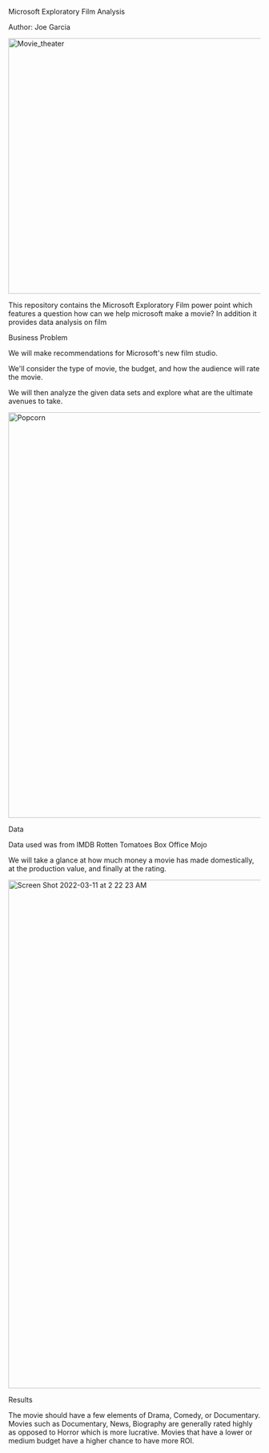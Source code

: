 Microsoft Exploratory Film Analysis

Author: Joe Garcia

<img width="511" alt="Movie_theater" src="https://user-images.githubusercontent.com/100239801/157833934-7f667ece-1a97-46b9-b810-0674c172f019.png">


This repository contains the Microsoft Exploratory Film power point which features a question how can we help microsoft make a movie? In addition it provides data analysis on film 

Business Problem

We will make recommendations for Microsoft's new film studio. 

We'll consider the type of movie, the budget, and how the audience will rate the movie. 

We will then analyze the given data sets and explore what are the ultimate avenues to take.

<img width="811" alt="Popcorn" src="https://user-images.githubusercontent.com/100239801/157833897-975b136e-c486-4ff5-9a78-04a692b81685.png">



Data

Data used was from 
IMDB
Rotten Tomatoes
Box Office Mojo

We will take a glance at how much money a movie has made domestically, at the production value, and finally at the rating.

<img width="1017" alt="Screen Shot 2022-03-11 at 2 22 23 AM" src="https://user-images.githubusercontent.com/100239801/157833849-830de1d2-d9dc-445e-aece-88ae5ff66e36.png">


Results

The movie should have a few elements of Drama, Comedy, or Documentary.
Movies such as Documentary, News, Biography are generally rated highly as opposed to Horror which is more lucrative.
Movies that have a lower or medium budget have a  higher chance to have more ROI.


